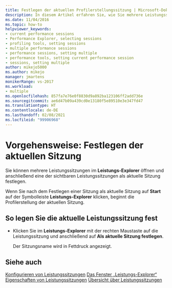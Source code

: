 ```yaml
---
title: Festlegen der aktuellen Profilerstellungssitzung | Microsoft-Dokumentation
description: In diesem Artikel erfahren Sie, wie Sie mehrere Leistungssitzungen im Leistungs-Explorer öffnen und anschließend eine der sichtbaren Leistungssitzungen als aktuelle Sitzung festlegen können.
ms.date: 11/04/2016
ms.topic: how-to
helpviewer_keywords:
- current performance sessions
- Performance Explorer, selecting sessions
- profiling tools, setting sessions
- multiple performance sessions
- performance sessions, setting multiple
- performance tools, setting current performance session
- sessions, setting multiple
author: mikejo5000
ms.author: mikejo
manager: jmartens
monikerRange: vs-2017
ms.workload:
- multiple
ms.openlocfilehash: 857fa7e76e0f8830d9a892ba123106ff2add736e
ms.sourcegitcommit: ae6d47b09a439cd0e13180f5e89510e3e347fd47
ms.translationtype: HT
ms.contentlocale: de-DE
ms.lasthandoff: 02/08/2021
ms.locfileid: "99906968"
---
```

# <a name="how-to-set-the-current-session"></a>Vorgehensweise: Festlegen der aktuellen Sitzung

Sie können mehrere Leistungssitzungen im **Leistungs-Explorer** öffnen und anschließend eine der sichtbaren Leistungssitzungen als aktuelle Sitzung festlegen.

Wenn Sie nach dem Festlegen einer Sitzung als aktuelle Sitzung auf **Start** auf der Symbolleiste **Leistungs-Explorer** klicken, beginnt die Profilerstellung der aktuellen Sitzung.

## <a name="to-set-current-performance-session"></a>So legen Sie die aktuelle Leistungssitzung fest

- Klicken Sie im **Leistungs-Explorer** mit der rechten Maustaste auf die Leistungssitzung und anschließend auf **Als aktuelle Sitzung festlegen**.

     Der Sitzungsname wird in Fettdruck angezeigt.

## <a name="see-also"></a>Siehe auch

[Konfigurieren von Leistungssitzungen](../profiling/configuring-performance-sessions.md)
[Das Fenster „Leistungs-Explorer“](../profiling/performance-explorer-window.md)
[Eigenschaften von Leistungssitzungen](../profiling/performance-session-properties.md)
[Übersicht über Leistungssitzungen](../profiling/performance-session-overview.md)
